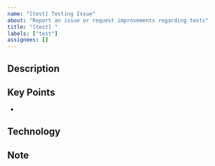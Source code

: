 ```yaml
---
name: "[test] Testing Issue"
about: "Report an issue or request improvements regarding tests"
title: "[test] "
labels: ["test"]
assignees: []
---
```


## Description
<!-- Describe the testing issue or request -->

## Key Points

-

## Technology
<!-- Specify any testing frameworks or tools required -->

## Note
<!-- Additional notes or context -->
